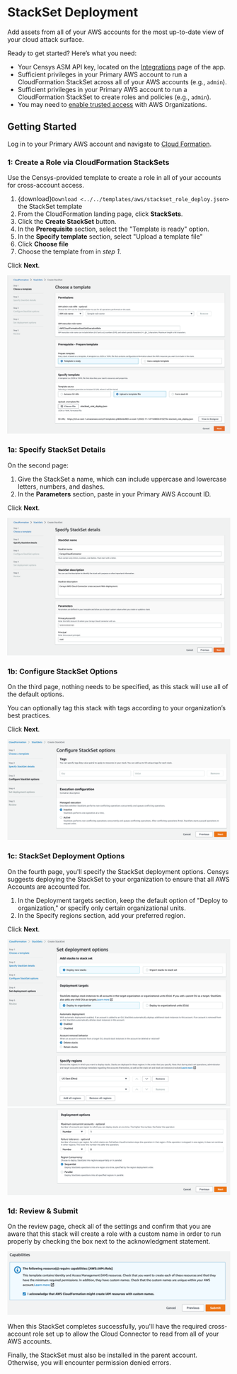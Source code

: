 # StackSet Deployment

Add assets from all of your AWS accounts for the most up-to-date view of your
cloud attack surface.

Ready to get started? Here’s what you need:

- Your Censys ASM API key, located on the [Integrations][censys-integrations]
  page of the app.
- Sufficient privileges in your Primary AWS account to run a CloudFormation
  StackSet across all of your AWS accounts (e.g., `admin`).
- Sufficient privileges in your Primary AWS account to run a CloudFormation
  StackSet to create roles and policies (e.g., `admin`).
- You may need to [enable trusted access][aws-enable-trusted-access] with
  AWS Organizations.

## Getting Started

Log in to your Primary AWS account and navigate to
[Cloud Formation][aws-console-cloudformation].

### 1: Create a Role via CloudFormation StackSets

Use the Censys-provided template to create a role in all of your accounts for
cross-account access.

1. {download}`Download <../../templates/aws/stackset_role_deploy.json>` the
   StackSet template
2. From the CloudFormation landing page, click **StackSets**.
3. Click the **Create StackSet** button.
4. In the **Prerequisite** section, select the "Template is ready" option.
5. In the **Specify template** section, select "Upload a template file"
6. Click **Choose file**
7. Choose the template from in _step 1_.

Click **Next**.

![Choose a template](assets/upload-a-template.png)

### 1a: Specify StackSet Details

On the second page:

1. Give the StackSet a name, which can include uppercase and lowercase letters,
   numbers, and dashes.
2. In the **Parameters** section, paste in your Primary AWS Account ID.

Click **Next**.

![StackSet details](assets/specify-stackset-details.png)

### 1b: Configure StackSet Options

On the third page, nothing needs to be specified, as this stack will use all of
the default options.

You can optionally tag this stack with tags according to your organization’s
best practices.

Click **Next**.

![Configure StackSet options](assets/mceclip2.png)

### 1c: StackSet Deployment Options

On the fourth page, you'll specify the StackSet deployment options. Censys
suggests deploying the StackSet to your organization to ensure that all AWS
Accounts are accounted for.

1. In the Deployment targets section, keep the default option of "Deploy to
   organization," or specify only certain organizational units.
2. In the Specify regions section, add your preferred region.

Click **Next**.

![Set deployment options](assets/mceclip3.png)
![Set deployment options continued](assets/mceclip5.png)

### 1d: Review & Submit

On the review page, check all of the settings and confirm that you are aware
that this stack will create a role with a custom name in order to run properly
by checking the box next to the acknowledgment statement.

![Capabilities](assets/mceclip6.png)

When this StackSet completes successfully, you'll have the required
cross-account role set up to allow the Cloud Connector to read from all of your
AWS accounts.

Finally, the StackSet must also be installed in the parent account. Otherwise,
you will encounter permission denied errors.

<!-- References -->
[aws-console-cloudformation]: https://console.aws.amazon.com/cloudformation/home
[aws-enable-trusted-access]: https://docs.aws.amazon.com/AWSCloudFormation/latest/UserGuide/stacksets-orgs-enable-trusted-access.html
[censys-integrations]: https://app.censys.io/integrations
